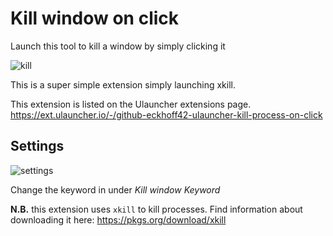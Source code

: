 # Kill window on click
Launch this tool to kill a window by simply clicking it

![kill](https://user-images.githubusercontent.com/42439472/166482159-cb1232ca-29b4-417d-be01-1d3dba02864c.png)


This is a super simple extension simply launching xkill.

This extension is listed on the Ulauncher extensions page. https://ext.ulauncher.io/-/github-eckhoff42-ulauncher-kill-process-on-click

## Settings
![settings](https://user-images.githubusercontent.com/42439472/166482182-86c36eac-7151-4e03-8bc2-75e8fed3262e.png)

Change the keyword in under *Kill window Keyword*


**N.B.** this extension uses `xkill` to kill processes. 
Find information about downloading it here: https://pkgs.org/download/xkill
